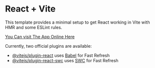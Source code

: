 # React + Vite

This template provides a minimal setup to get React working in Vite with HMR and some ESLint rules.

[You Can visit The App Online Here](https://taskfortodo.netlify.app)

Currently, two official plugins are available:

- [@vitejs/plugin-react](https://github.com/vitejs/vite-plugin-react/blob/main/packages/plugin-react/README.md) uses [Babel](https://babeljs.io/) for Fast Refresh
- [@vitejs/plugin-react-swc](https://github.com/vitejs/vite-plugin-react-swc) uses [SWC](https://swc.rs/) for Fast Refresh
